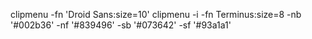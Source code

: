 clipmenu -fn 'Droid Sans:size=10'
clipmenu -i -fn Terminus:size=8 -nb '#002b36' -nf '#839496' -sb '#073642' -sf '#93a1a1'

